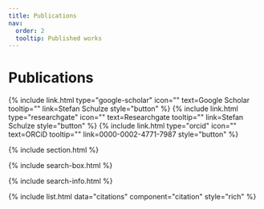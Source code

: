 ```yaml
---
title: Publications
nav:
  order: 2
  tooltip: Published works
---
```


# <i class="fas fa-microscope"></i>Publications

{%
  include link.html
  type="google-scholar"
  icon=""
  text=Google Scholar
  tooltip=""
  link=Stefan Schulze
  style="button"
%}
{%
  include link.html
  type="researchgate"
  icon=""
  text=Researchgate
  tooltip=""
  link=Stefan Schulze
  style="button"
%}
{%
  include link.html
  type="orcid"
  icon=""
  text=ORCiD
  tooltip=""
  link=0000-0002-4771-7987
  style="button"
%}

{% include section.html %}

{% include search-box.html %}

{% include search-info.html %}

{% include list.html data="citations" component="citation" style="rich" %}
